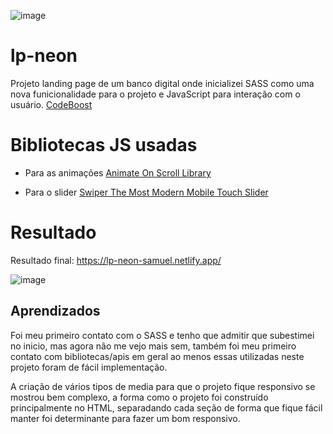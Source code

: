![image](https://github.com/SamuelALMEIDA023/lp-neon/assets/134805776/7a839a71-e129-4cd6-9162-67d0800ad83e)

# lp-neon
 Projeto landing page de um banco digital onde inicializei SASS como uma nova funicionalidade para 
 o projeto e JavaScript para interação com o usuário. [CodeBoost](https://codeboost.com.br/)

 # Bibliotecas JS usadas
 * Para as animações [Animate On Scroll Library](https://michalsnik.github.io/aos/)

 * Para o slider [Swiper The Most Modern Mobile Touch Slider](https://swiperjs.com/)

# Resultado
Resultado final: https://lp-neon-samuel.netlify.app/

 ![image]("C:\Users\milit\Downloads\image\background-lp.png")

## Aprendizados
Foi meu primeiro contato com o SASS e tenho que admitir que subestimei no inicio, mas agora não me vejo mais sem, também foi meu primeiro contato com bibliotecas/apis em geral ao menos essas utilizadas neste projeto foram de fácil implementação. 

A criação de vários tipos de media para que o projeto fique responsivo se mostrou bem complexo, a forma como o projeto foi construído principalmente no HTML, separadando cada seção de forma que fique fácil manter foi determinante para fazer um bom responsivo.
